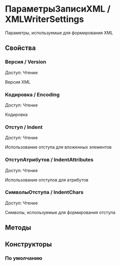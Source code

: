 
# ПараметрыЗаписиXML / XMLWriterSettings

    
    
Параметры, используемые для формирования XML


  
  
## Свойства
    
### Версия / Version
Доступ: Чтение
    
    
Версия XML


  
  
### Кодировка / Encoding
Доступ: Чтение
    
    
Кодировка


  
  
### Отступ / Indent
Доступ: Чтение
    
    
Использование отступа для вложенных элементов


  
  
### ОтступАтрибутов / IndentAttributes
Доступ: Чтение
    
    
Использование отступов для атрибутов


  
  
### СимволыОтступа / IndentChars
Доступ: Чтение
    
    
Символы, используемые для формирования отступа


  
  
## Методы
    
## Конструкторы

  
### По умолчанию